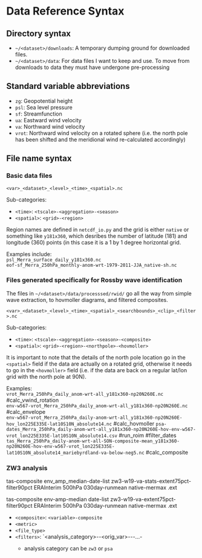 # Data Reference Syntax

## Directory syntax

* `~/<dataset>/downloads`: A temporary dumping ground for downloaded files.  
* `~/<dataset>/data`: For data files I want to keep and use. To move from downloads to data
they must have undergone pre-processing 

## Standard variable abbreviations

* `zg`: Geopotential height
* `psl`: Sea level pressure
* `sf`: Streamfunction
* `ua`: Eastward wind velocity
* `va`: Northward wind velocity
* `vrot`: Northward wind velocity on a rotated sphere (i.e. the north pole has been shifted and the meridional wind re-calculated accordingly) 


## File name syntax

### Basic data files 

`<var>_<dataset>_<level>_<time>_<spatial>.nc`  

Sub-categories:  

* `<time>`: `<tscale>-<aggregation>-<season>`
* `<spatial>`: `<grid>-<region>`

Region names are defined in `netcdf_io.py` and the grid is either `native` or
something like `y181x360`, which desribes the number of latitude (181) and 
longitude (360) points (in this case it is a 1 by 1 degree horizontal grid.

Examples include:  
`psl_Merra_surface_daily_y181x360.nc`  
`eof-sf_Merra_250hPa_monthly-anom-wrt-1979-2011-JJA_native-sh.nc`  

### Files generated specifically for Rossby wave identification

The files in `~/<dataset>/data/processsed/rwid/` go all the way from simple wave extraction, 
to hovmoller diagrams, and filtered composites.  

`<var>_<dataset>_<level>_<time>_<spatial>_<searchbounds>_<clip>_<filter>.nc`

Sub-categories:  

* `<time>`: `<tscale>-<aggregation>-<season>-<composite>`
* `<spatial>`: `<grid>-<region>-<northpole>-<hovmoller>`

It is important to note that the details of the north pole location go in the `<spatial>` field
if the data are actually on a rotated grid, otherwise it needs to go in the `<hovmoller>` field (i.e. if 
the data are back on a regular lat/lon grid with the north pole at 90N).  

Examples:  
`vrot_Merra_250hPa_daily_anom-wrt-all_y181x360-np20N260E.nc` #calc_vwind_rotation  
`env-w567-vrot_Merra_250hPa_daily_anom-wrt-all_y181x360-np20N260E.nc` #calc_envelope  
`env-w567-vrot_Merra_250hPa_daily-anom-wrt-all_y181x360-np20N260E-hov_lon225E335E-lat10S10N_absolute14.nc` #calc_hovmoller
`psa-dates_Merra_250hPa_daily-anom-wrt-all_y181x360-np20N260E-hov-env-w567-vrot_lon225E335E-lat10S10N_absolute14.csv` #run_roim
#filter_dates
`tas_Merra_250hPa_daily-anom-wrt-all-SON-composite-mean_y181x360-np20N260E-hov-env-w567-vrot_lon225E335E-lat10S10N_absolute14_mariebyrdland-va-below-neg5.nc` #calc_composite


### ZW3 analysis

tas-composite  env_amp_median-date-list  zw3-w19-va-stats-extent75pct-filter90pct   ERAInterim   500hPa   030day-runmean   native-mermax   .ext

tas-composite  env-amp-median   date-list  zw3-w19-va-extent75pct-filter90pct   ERAInterim   500hPa   030day-runmean   native-mermax   .ext

* `<composite>`: `<variable>-composite`
* `<metric>`
* `<file_type>`
* `<filters>`: `<analysis_category>-<wavenumbers>-<orig_var>-<filter1>-<filter2>-...-<filterN>
  * analysis category can be `zw3` or `psa`
  
